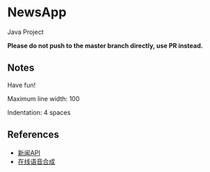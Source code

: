 # NewsApp

Java Project

**Please do not push to the master branch directly, use PR instead.**

## Notes

Have fun!

Maximum line width: 100

Indentation: 4 spaces

## References

* [新闻API](http://docs.sai6.apiary.io/#reference)
* [在线语音合成](http://www.xfyun.cn/services/online_tts)

